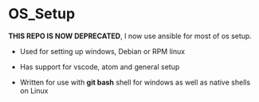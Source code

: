 # OS_Setup

**THIS REPO IS NOW DEPRECATED**, I now use ansible for most of os setup.

- Used for setting up windows, Debian or RPM linux

- Has support for vscode, atom and general setup

- Written for use with **git bash** shell for windows as well as native shells on Linux